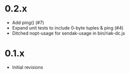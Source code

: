 0.2.x
====

* Add ping() (#7)
* Expand unit tests to include 0-byte tuples & ping (#4)
* Ditched nopt-usage for sendak-usage in bin/riak-dc.js

0.1.x
====

* Initial revisions
